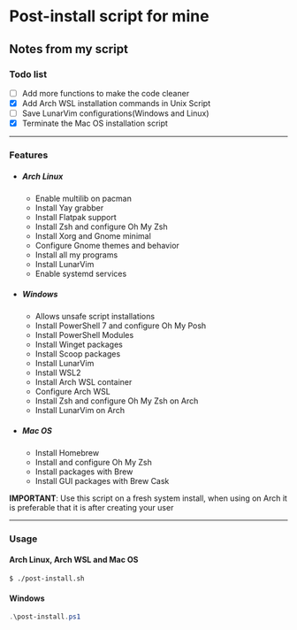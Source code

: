 # Post-install script for mine

## Notes from my script
### Todo list
- [ ] Add more functions to make the code cleaner
- [x] Add Arch WSL installation commands in Unix Script
- [ ] Save LunarVim configurations(Windows and Linux)
- [x] Terminate the Mac OS installation script
---
### Features
- ##### Arch Linux
  - Enable multilib on pacman
  - Install Yay grabber
  - Install Flatpak support
  - Install Zsh and configure Oh My Zsh
  - Install Xorg and Gnome minimal
  - Configure Gnome themes and behavior
  - Install all my programs
  - Install LunarVim
  - Enable systemd services
- ##### Windows
  - Allows unsafe script installations
  - Install PowerShell 7 and configure Oh My Posh
  - Install PowerShell Modules
  - Install Winget packages
  - Install Scoop packages
  - Install LunarVim
  - Install WSL2
  - Install Arch WSL container
  - Configure Arch WSL
  - Install Zsh and configure Oh My Zsh on Arch
  - Install LunarVim on Arch
- ##### Mac OS
  - Install Homebrew
  - Install and configure Oh My Zsh
  - Install packages with Brew
  - Install GUI packages with Brew Cask

**IMPORTANT**: Use this script on a fresh system install, when using on Arch it is preferable that it is after creating your user

---
### Usage

#### Arch Linux, Arch WSL and Mac OS
```shell
$ ./post-install.sh
```

#### Windows
```powershell
.\post-install.ps1
```
